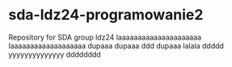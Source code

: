 # sda-ldz24-programowanie2
Repository for SDA group ldz24
laaaaaaaaaaaaaaaaaaaaa laaaaaaaaaaaaaaaaaaa
dupaaa dupaaa ddd dupaaa lalala
ddddd
yyyyyyyyyyyyyy
dddddddd
